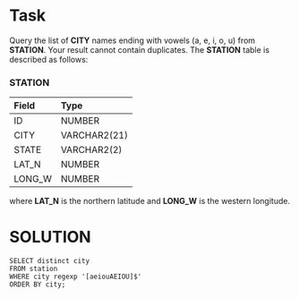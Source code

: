 # Task
Query the list of **CITY** names ending with vowels (a, e, i, o, u) from **STATION**. Your result cannot contain duplicates.
The **STATION** table is described as follows:

### STATION

| Field       | Type         |  
| :---------- | :----------- |
| ID          | NUMBER       |
| CITY        | VARCHAR2(21) |
| STATE       | VARCHAR2(2)  |
| LAT_N       | NUMBER       |
| LONG_W      | NUMBER       |

where **LAT_N** is the northern latitude and **LONG_W** is the western longitude. <br>

# SOLUTION
```
SELECT distinct city
FROM station
WHERE city regexp '[aeiouAEIOU]$'
ORDER BY city;
```